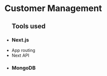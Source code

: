 <h1>Customer Management </h1>
<ul>
<h2> Tools used </h2>

   <li><h3>Next.js</h3>
      <li>App routing</li>
      <li>Next API</li>
   </li>
    <li> <h3>MongoDB</h3></li>
</ul>

